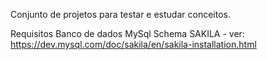 Conjunto de projetos para testar e estudar conceitos.

Requisitos
Banco de dados MySql
Schema SAKILA - ver: https://dev.mysql.com/doc/sakila/en/sakila-installation.html
